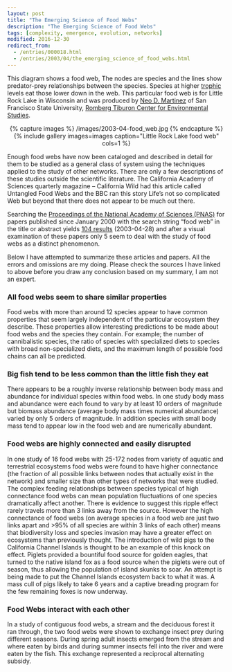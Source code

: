 ```yaml
---
layout: post
title: "The Emerging Science of Food Webs"
description: "The Emerging Science of Food Webs"
tags: [complexity, emergence, evolution, networks]
modified: 2016-12-30
redirect_from: 
  - /entries/000018.html
  - /entries/2003/04/the_emerging_science_of_food_webs.html
---
```

This diagram shows a food web, The nodes are species and the lines show predator-prey relationships between the species. Species at higher [trophic](http://www.dictionary.com/browse/trophic) levels eat those lower down in the web. This particular food web is for Little Rock Lake in Wisconsin and was produced by [Neo D. Martinez](http://thecity.sfsu.edu/~wow/NeoMartinez.html) of San Francisco State University, [Romberg Tiburon Center for Environmental Studies](http://rtc.sfsu.edu/).

<div align="center">
{% capture images %}
    /images/2003-04-food_web.jpg
{% endcapture %}
{% include gallery images=images caption="Little Rock Lake food web" cols=1 %}
</div>

Enough food webs have now been cataloged and described in detail for them to be studied as a general class of system using the techniques applied to the study of other networks. There are only a few descriptions of these studies outside the scientific literature. The California Academy of Sciences quarterly magazine – California Wild had this article called Untangled Food Webs and the BBC ran this story Life’s not so complicated Web but beyond that there does not appear to be much out there.

Searching the [Proceedings of the National Academy of Sciences (PNAS)](http://www.pnas.org/) for papers published since January 2000 with the search string “food web” in the title or abstract yields [104 results](http://www.pnas.org/search?submit=yes&volume=&firstpage=&DOI=&author1=&author2=&titleabstract=food+web&fulltext=&tocsectionid=all&fmonth=Jan&fyear=2000&tmonth=Apr&tyear=2003&hits=110&sendit=Search&fdatedef=1+January+1990&tdatedef=15+April+2003) (2003-04-28) and after a visual examination of these papers only 5 seem to deal with the study of food webs as a distinct phenomenon.

Below I have attempted to summarize these articles and papers. All the errors and omissions are my doing. Please check the sources I have linked to above before you draw any conclusion based on my summary, I am not an expert.

### All food webs seem to share similar properties

Food webs with more than around 12 species appear to have common properties that seem largely independent of the particular ecosystem they describe. These properties allow interesting predictions to be made about food webs and the species they contain. For example; the number of cannibalistic species, the ratio of species with specialized diets to species with broad non-specialized diets, and the maximum length of possible food chains can all be predicted.

### Big fish tend to be less common than the little fish they eat

There appears to be a roughly inverse relationship between body mass and abundance for individual species within food webs. In one study body mass and abundance were each found to vary by at least 10 orders of magnitude but biomass abundance (average body mass times numerical abundance) varied by only 5 orders of magnitude. In addition species with small body mass tend to appear low in the food web and are numerically abundant.

### Food webs are highly connected and easily disrupted

In one study of 16 food webs with 25-172 nodes from variety of aquatic and terrestrial ecosystems food webs were found to have higher connectance (the fraction of all possible links between nodes that actually exist in the network) and smaller size than other types of networks that were studied. The complex feeding relationships between species typical of high connectance food webs can mean population fluctuations of one species dramatically affect another. There is evidence to suggest this ripple effect rarely travels more than 3 links away from the source. However the high connectance of food webs (on average species in a food web are just two links apart and >95% of all species are within 3 links of each other) means that biodiversity loss and species invasion may have a greater effect on ecosystems than previously thought. The introduction of wild pigs to the California Channel Islands is thought to be an example of this knock on effect. Piglets provided a bountiful food source for golden eagles, that turned to the native island fox as a food source when the piglets were out of season, thus allowing the population of island skunks to soar. An attempt is being made to put the Channel Islands ecosystem back to what it was. A mass cull of pigs likely to take 6 years and a captive breading program for the few remaining foxes is now underway.

### Food Webs interact with each other

In a study of contiguous food webs, a stream and the deciduous forest it ran through, the two food webs were shown to exchange insect prey during different seasons. During spring adult insects emerged from the stream and where eaten by birds and during summer insects fell into the river and were eaten by the fish. This exchange represented a reciprocal alternating subsidy.